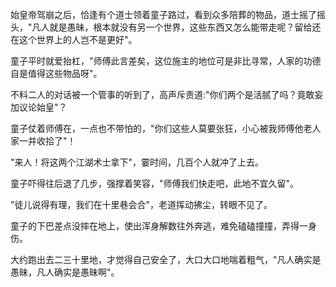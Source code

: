 始皇帝驾崩之后，恰逢有个道士领着童子路过，看到众多陪葬的物品，道士摇了摇头，"凡人就是愚昧，根本就没有另一个世界，这些东西又怎么能带走呢？留给还在这个世界上的人岂不是更好"。

童子平时就爱抬杠，"师傅此言差矣，这位施主的地位可是非比寻常，人家的功德自是值得这些物品呀"。

不料二人的对话被一个管事的听到了，高声斥责道:"你们两个是活腻了吗？竟敢妄加议论始皇"？

童子仗着师傅在，一点也不带怕的，"你们这些人莫要张狂，小心被我师傅他老人家一并收拾了"！

"来人！将这两个江湖术士拿下"，霎时间，几百个人就冲了上去。

童子吓得往后退了几步，强撑着笑容，"师傅我们快走吧，此地不宜久留"。

"徒儿说得有理，我们在十里巷会合"，老道挥动拂尘，转眼不见了。

童子的下巴差点没摔在地上，使出浑身解数往外奔逃，难免磕磕撞撞，弄得一身伤。

大约跑出去二三十里地，才觉得自己安全了，大口大口地喘着粗气，"凡人确实是愚昧，凡人确实是愚昧啊"。